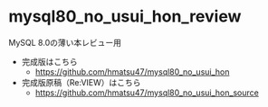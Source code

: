 # mysql80_no_usui_hon_review
MySQL 8.0の薄い本レビュー用

- 完成版はこちら
  - https://github.com/hmatsu47/mysql80_no_usui_hon
- 完成版原稿（Re:VIEW）はこちら
  - https://github.com/hmatsu47/mysql80_no_usui_hon_source
